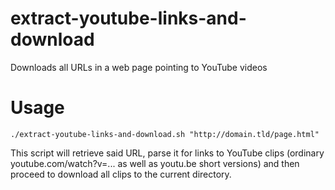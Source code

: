 extract-youtube-links-and-download
==================================

Downloads all URLs in a web page pointing to YouTube videos

Usage
=====
`./extract-youtube-links-and-download.sh "http://domain.tld/page.html"`

This script will retrieve said URL, parse it for links to YouTube clips (ordinary youtube.com/watch?v=... as well as youtu.be short versions) and then proceed to download all clips to the current directory.
